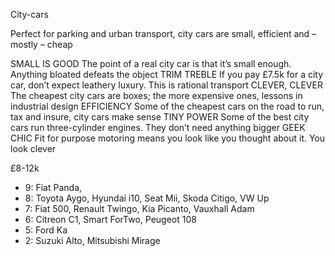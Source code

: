 City-cars

Perfect for parking and urban transport, city cars are small, efficient and – mostly – cheap

SMALL IS GOOD
The point of a real city car is that it’s small enough. Anything bloated defeats the object
TRIM TREBLE
If you pay £7.5k for a city car, don’t expect leathery luxury. This is rational transport
CLEVER, CLEVER
The cheapest city cars are boxes; the more expensive ones, lessons in industrial design
EFFICIENCY
Some of the cheapest cars on the road to run, tax and insure, city cars make sense
TINY POWER
Some of the best city cars run three-cylinder engines. They don’t need anything bigger
GEEK CHIC
Fit for purpose motoring means you look like you thought about it. You look clever

£8-12k

* 9: Fiat Panda,
* 8: Toyota Aygo, Hyundai i10, Seat Mii, Skoda Citigo, VW Up
* 7: Fiat 500, Renault Twingo, Kia Picanto, Vauxhall Adam
* 6: Citreon C1, Smart ForTwo, Peugeot 108
* 5: Ford Ka
* 2: Suzuki Alto, Mitsubishi Mirage